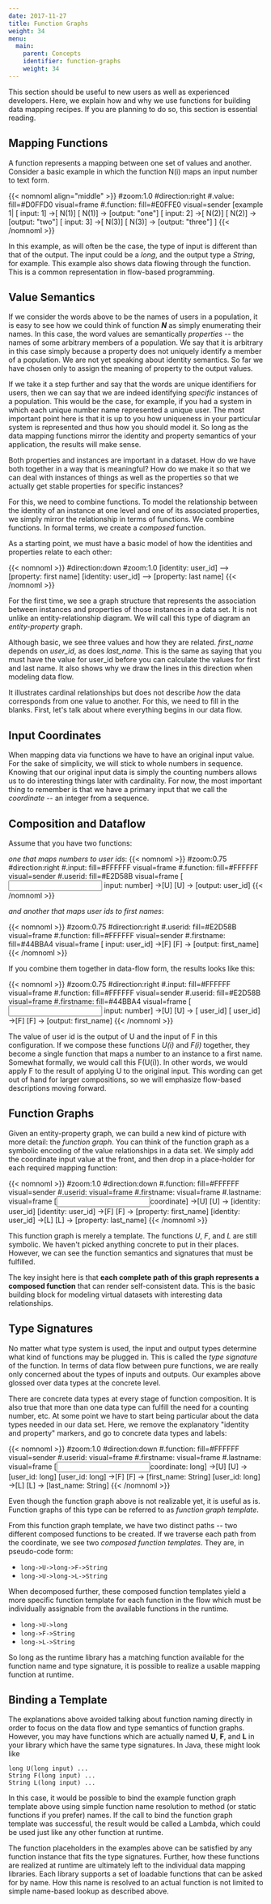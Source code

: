 ```yaml
---
date: 2017-11-27
title: Function Graphs
weight: 34
menu:
  main: 
    parent: Concepts
    identifier: function-graphs
    weight: 34
---
```


This section should be useful to new users as well as experienced developers.
Here, we explain how and why we use functions for building data mapping recipes.
If you are planning to do so, this section is essential reading.
 
## Mapping Functions

A function represents a mapping between one set of values and another. Consider
a basic example in which the function N(i) maps an input number to text form.

 {{< nomnoml align="middle" >}}
#zoom:1.0
#direction:right
#.value: fill=#D0FFD0 visual=frame
#.function: fill=#E0FFE0 visual=sender
[example 1|
[<value> input: 1] ->[<function> N(1)]
[<function> N(1)] -> [<value>output: "one"]
[<value> input: 2] ->[<function> N(2)]
[<function> N(2)] -> [<value>output: "two"]
[<value> input: 3] ->[<function> N(3)]
[<function> N(3)] -> [<value>output: "three"]
]
{{< /nomnoml >}}

In this example, as will often be the case, the type of input is different than
that of the output. The input could be a *long*, and the output type a *String*,
for example. This example also shows data flowing through the function. This is
a common representation in flow-based programming.

## Value Semantics

If we consider the words above to be the names of users in a population, it is
easy to see how we could think of function ***N*** as simply enumerating their
names. In this case, the word values are semantically *properties* -- the names
of some arbitrary members of a population. We say that it is arbitrary in this
case simply because a property does not uniquely identify a member of a
population. We are not yet speaking about identity semantics. So far we have
chosen only to assign the meaning of property to the output values.

If we take it a step further and say that the words are unique identifiers for
users, then we can say that we are indeed identifying *specific* instances of a
population. This would be the case, for example, if you had a system in which
each unique number name represented a unique user. The most important point here
is that it is up to you how uniqueness in your particular system is represented
and thus how you should model it. So long as the data mapping functions mirror
the identity and property semantics of your application, the results will make
sense.

Both properties and instances are important in a dataset. How do we have both
together in a way that is meaningful? How do we make it so that we can deal with
instances of things as well as the properties so that we actually get stable
properties for specific instances?

For this, we need to combine functions. To model the relationship between the
identity of an instance at one level and one of its associated properties, we
simply mirror the relationship in terms of functions. We combine functions. In
formal terms, we create a *composed* function.

As a starting point, we must have a basic model of how the identities and
properties relate to each other:

{{< nomnoml >}}
#direction:down
#zoom:1.0
[identity: user_id] --> [property: first name]
[identity: user_id] --> [property: last name]
{{< /nomnoml >}}

For the first time, we see a graph structure that represents the association
between instances and properties of those instances in a data set. It is not
unlike an entity-relationship diagram. We will call this type of diagram an
*entity-property* graph.

Although basic, we see three values and how they are related. *first_name*
depends on *user_id*, as does *last_name*. This is the same as saying that you
must have the value for user_id before you can calculate the values for first
and last name. It also shows why we draw the lines in this direction when
modeling data flow.

It illustrates cardinal relationships but does not describe *how* the data
corresponds from one value to another. For this, we need to fill in the blanks.
First, let's talk about where everything begins in our data flow.

## Input Coordinates

When mapping data via functions we have to have an original input value. For the
sake of simplicity, we will stick to whole numbers in sequence. Knowing that our
original input data is simply the counting numbers allows us to do interesting
things later with cardinality. For now, the most important thing to remember is
that we have a primary input that we call the *coordinate* -- an integer from a
sequence.

## Composition and Dataflow

Assume that you have two functions:

*one that maps numbers to user ids*:
{{< nomnoml >}}
#zoom:0.75
#direction:right
#.input: fill=#FFFFFF visual=frame
#.function: fill=#FFFFFF visual=sender
#.userid: fill=#E2D58B visual=frame
[<input> input: number] ->[<function>U]
[<function>U] -> [<userid>output: user_id]
{{< /nomnoml >}}

*and another that maps user ids to first names*:
 
{{< nomnoml >}}
#zoom:0.75
#direction:right
#.userid: fill=#E2D58B visual=frame
#.function: fill=#FFFFFF visual=sender
#.firstname: fill=#44BBA4 visual=frame
[<userid> input: user_id] ->[<function>F]
[<function>F] -> [<firstname>output: first_name] 
{{< /nomnoml >}}

If you combine them together in data-flow form, the results looks like this:

{{< nomnoml >}}
#zoom:0.75
#direction:right
#.input: fill=#FFFFFF visual=frame
#.function: fill=#FFFFFF visual=sender
#.userid: fill=#E2D58B visual=frame
#.firstname: fill=#44BBA4 visual=frame
[<input> input: number] ->[<function>U]
[<function>U] -> [<userid> user_id]
[<userid> user_id] ->[<function>F]
[<function>F] -> [<firstname>output: first_name]
{{< /nomnoml >}}


The value of user id is the output of U and the input of F in this
configuration. If we compose these functions *U(i)* and *F(i)* together, they
become a single function that maps a number to an instance to a first name.
Somewhat formally, we would call this F(U(i)). In other words, we would apply F
to the result of applying U to the original input. This wording can get out of
hand for larger compositions, so we will emphasize flow-based descriptions
moving forward.

## Function Graphs

Given an entity-property graph, we can build a new kind of picture with more
detail: the *function graph*. You can think of the function graph as a symbolic
encoding of the value relationships in a data set. We simply add the coordinate
input value at the front, and then drop in a place-holder for each required
mapping function:

{{< nomnoml >}}
#zoom:1.0
#direction:down
#.function: fill=#FFFFFF visual=sender
#.userid: visual=frame
#.firstname: visual=frame
#.lastname: visual=frame
[<input>coordinate] ->[<function>U]
[<function>U] -> [<userid>identity: user_id]
[<userid>identity: user_id] ->[<function>F]
[<function>F] -> [<firstname>property: first_name]
[<userid>identity: user_id] ->[<function>L]
[<function>L] -> [<lastname>property: last_name]
{{< /nomnoml >}}

This function graph is merely a template. The functions *U*, *F*, and *L* are
still symbolic. We haven't picked anything concrete to put in their places.
However, we can see the function semantics and signatures that must be
fulfilled.
 
The key insight here is that **each complete path of this graph represents a
composed function** that can render self-consistent data. This is the basic
building block for modeling virtual datasets with interesting data
relationships.

## Type Signatures

No matter what type system is used, the input and output types determine what
kind of functions may be plugged in. This is called the *type signature* of the
function. In terms of data flow between pure functions, we are really only 
concerned about the types of inputs and outputs. Our examples above glossed
over data types at the concrete level.

There are concrete data types at every stage of function composition. It is also
true that more than one data type can fulfill the need for a counting number,
etc. At some point we have to start being particular about the data types needed
in our data set. Here, we remove the explanatory "identity and property"
markers, and go to concrete data types and labels:

{{< nomnoml >}}
#zoom:1.0
#direction:down
#.function: fill=#FFFFFF visual=sender
#.userid: visual=frame
#.firstname: visual=frame
#.lastname: visual=frame
[<input>coordinate: long] ->[<function>U]
[<function>U] -> [<userid>user_id: long]
[<userid>user_id: long] ->[<function>F]
[<function>F] -> [<firstname>first_name: String]
[<userid>user_id: long] ->[<function>L]
[<function>L] -> [<lastname>last_name: String]
{{< /nomnoml >}}

Even though the function graph above is not realizable yet, it is useful as is.
Function graphs of this type can be referred to as *function graph template*.

From this function graph template, we have two distinct paths -- two different
composed functions to be created. If we traverse each path from the coordinate,
we see two *composed function templates*. They are, in pseudo-code form:

- `long->U->long->F->String`
- `long->U->long->L->String`

When decomposed further, these composed function templates yield a more specific
function template for each function in the flow which must be individually assignable from 
the available functions in the runtime.

- `long->U->long`
- `long->F->String`
- `long->L->String`

So long as the runtime library has a matching function available for the function name
and type signature, it is possible to realize a usable mapping function at runtime.

## Binding a Template

The explanations above avoided talking about function naming directly in order to focus on
the data flow and type semantics of function graphs. However, you may have functions which are
actually named **U**, **F**, and **L** in your library which have the same type signatures.
In Java, these might look like

    long U(long input) ...
    String F(long input) ...
    String L(long input) ...
 
In this case, it would be possible to bind the example function graph template above using
simple function name resolution to method (or static functions if you prefer) names. If
the call to bind the function graph template was successful, the result would be called
a Lambda, which could be used just like any other function at runtime.

The function placeholders in the examples above can be satisfied by any function
instance that fits the type signatures. Further, how these functions are
realized at runtime are ultimately left to the individual data mapping libraries. Each
library supports a set of loadable functions that can be asked for by name. How this
name is resolved to an actual function is not limited to simple name-based lookup as
described above.
 